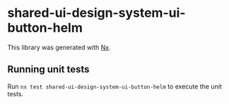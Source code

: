 # shared-ui-design-system-ui-button-helm

This library was generated with [Nx](https://nx.dev).


## Running unit tests

Run `nx test shared-ui-design-system-ui-button-helm` to execute the unit tests.

